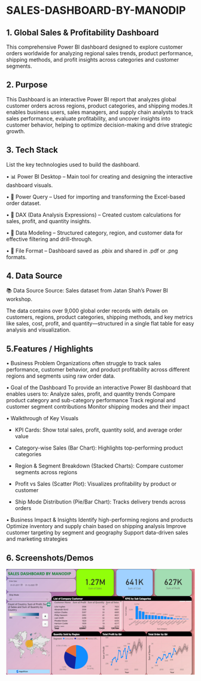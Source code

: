 # SALES-DASHBOARD-BY-MANODIP
## 1. Global Sales & Profitability Dashboard
This comprehensive Power BI dashboard designed to explore customer orders worldwide for analyzing regional sales trends, product performance, shipping methods, and profit insights across categories and customer segments.
## 2. Purpose
This Dashboard is an interactive Power BI report that analyzes global customer orders across regions, product categories, and shipping modes.It enables business users, sales managers, and supply chain analysts to track sales performance, evaluate profitability, and uncover insights into customer behavior, helping to optimize decision-making and drive strategic growth.
## 3. Tech Stack
List the key technologies used to build the dashboard.

•    📊 Power BI Desktop – Main tool for creating and designing the interactive dashboard visuals.

•    📂 Power Query – Used for importing and transforming the Excel-based order dataset.

•    🧠 DAX (Data Analysis Expressions) – Created custom calculations for sales, profit, and quantity insights.

•    📝 Data Modeling – Structured category, region, and customer data for effective filtering and drill-through.

•    📁 File Format – Dashboard saved as .pbix and shared in .pdf or .png formats.

## 4. Data Source
📚 Data Source
Source: Sales dataset from Jatan Shah’s Power BI workshop.

The data contains over 9,000 global order records with details on customers, regions, product categories, shipping methods, and key metrics like sales, cost, profit, and quantity—structured in a single flat table for easy analysis and visualization.
## 5.Features / Highlights
•      Business Problem
Organizations often struggle to track sales performance, customer behavior, and product profitability across different regions and segments using raw order data.

•      Goal of the Dashboard
To provide an interactive Power BI dashboard that enables users to:
Analyze sales, profit, and quantity trends
Compare product category and sub-category performance
Track regional and customer segment contributions
Monitor shipping modes and their impact

•      Walkthrough of Key Visuals
-	KPI Cards: Show total sales, profit, quantity sold, and average order value
  
- Category-wise Sales (Bar Chart): Highlights top-performing product categories
  
- Region & Segment Breakdown (Stacked Charts): Compare customer segments across regions
  
- Profit vs Sales (Scatter Plot): Visualizes profitability by product or customer
 
- Ship Mode Distribution (Pie/Bar Chart): Tracks delivery trends across orders

•      Business Impact & Insights
Identify high-performing regions and products
Optimize inventory and supply chain based on shipping analysis
Improve customer targeting by segment and geography
Support data-driven sales and marketing strategies

## 6. Screenshots/Demos
![Dashboard Preview](https://github.com/Mano630/SALES-DASHBOARD-BY-MANODIP/blob/main/Screenshot%202025-07-21%20162526.png)








